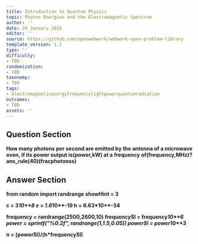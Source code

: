 ```yaml
---
title: Introduction to Quantum Physics
topic: Photon Energies and the Electromagnetic Spectrum
author: ''
date: 29 January 2018
editor: ''
source: https://github.com/openwebwork/webwork-open-problem-library
template_version: 1.1
type: ''
difficulty:
- TBD
randomization:
- TBD
taxonomy:
- TBD
tags:
- electromagneticenergyfrequencylightpowerquantumradiation
outcomes:
- TBD
assets: ''
---
```


## Question Section 

<b>
How many photons per second are emitted by the antenna of a microwave oven, if its power output is(power,kW) at a frequency of(frequency,MHz)?
ans_rule(40)(fracphotonss)



## Answer Section

from random import randrange
showHint = 3

c = 3*10**8
e = 1.6*10**-19
h = 6.63*10**-34

frequency = randrange(2500,2600,10)
frequencySI = frequency*10**6
power = sprintf("%0.2f", randrange(1,1.5,0.05))
powerSI = power*10**3

n = (powerSI)/(h*frequencySI)